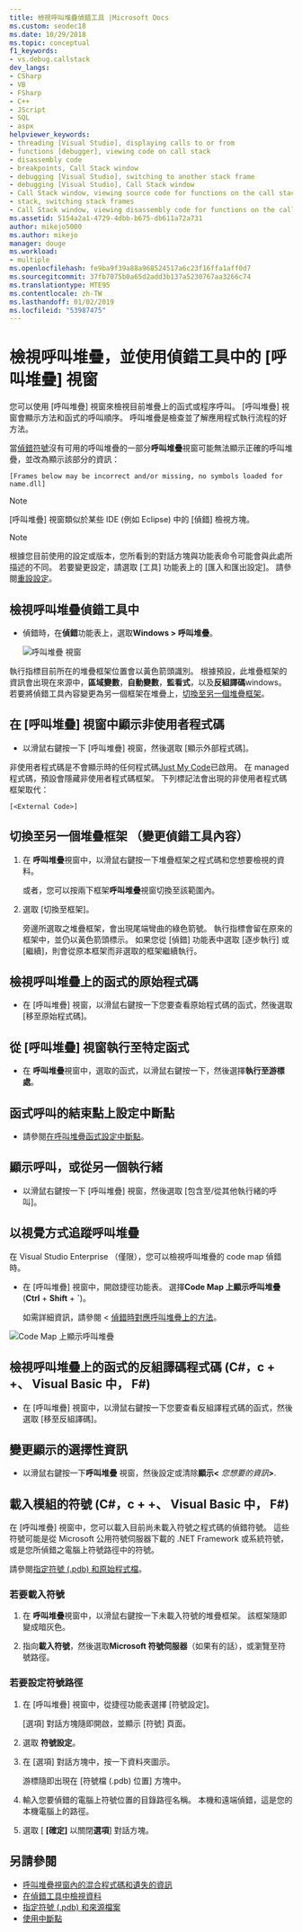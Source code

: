 ```yaml
---
title: 檢視呼叫堆疊偵錯工具 |Microsoft Docs
ms.custom: seodec18
ms.date: 10/29/2018
ms.topic: conceptual
f1_keywords:
- vs.debug.callstack
dev_langs:
- CSharp
- VB
- FSharp
- C++
- JScript
- SQL
- aspx
helpviewer_keywords:
- threading [Visual Studio], displaying calls to or from
- functions [debugger], viewing code on call stack
- disassembly code
- breakpoints, Call Stack window
- debugging [Visual Studio], switching to another stack frame
- debugging [Visual Studio], Call Stack window
- Call Stack window, viewing source code for functions on the call stack
- stack, switching stack frames
- Call Stack window, viewing disassembly code for functions on the call stack
ms.assetid: 5154a2a1-4729-4dbb-b675-db611a72a731
author: mikejo5000
ms.author: mikejo
manager: douge
ms.workload:
- multiple
ms.openlocfilehash: fe9ba9f39a88a968524517a6c23f16ffa1aff0d7
ms.sourcegitcommit: 37fb7075b0a65d2add3b137a5230767aa3266c74
ms.translationtype: MTE95
ms.contentlocale: zh-TW
ms.lasthandoff: 01/02/2019
ms.locfileid: "53987475"
---
```

# <a name="view-the-call-stack-and-use-the-call-stack-window-in-the-debugger"></a>檢視呼叫堆疊，並使用偵錯工具中的 [呼叫堆疊] 視窗

您可以使用 [呼叫堆疊] 視窗來檢視目前堆疊上的函式或程序呼叫。 [呼叫堆疊] 視窗會顯示方法和函式的呼叫順序。 呼叫堆疊是檢查並了解應用程式執行流程的好方法。

當[偵錯符號](#bkmk_symbols)沒有可用的呼叫堆疊的一部分**呼叫堆疊**視窗可能無法顯示正確的呼叫堆疊，並改為顯示該部分的資訊：

`[Frames below may be incorrect and/or missing, no symbols loaded for name.dll]`

> [!NOTE]
> [呼叫堆疊] 視窗類似於某些 IDE (例如 Eclipse) 中的 [偵錯] 檢視方塊。

> [!NOTE]
> 根據您目前使用的設定或版本，您所看到的對話方塊與功能表命令可能會與此處所描述的不同。 若要變更設定，請選取 [工具] 功能表上的 [匯入和匯出設定]。  請參閱[重設設定](../ide/environment-settings.md#reset-settings)。

## <a name="view-the-call-stack-while-in-the-debugger"></a>檢視呼叫堆疊偵錯工具中

- 偵錯時，在**偵錯**功能表上，選取**Windows > 呼叫堆疊**。

  ![呼叫堆疊 視窗](../debugger/media/dbg_basics_callstack_window.png "CallStackWindow")

執行指標目前所在的堆疊框架位置會以黃色箭頭識別。 根據預設，此堆疊框架的資訊會出現在來源中，**區域變數**，**自動變數**，**監看式**，以及**反組譯碼**windows。 若要將偵錯工具內容變更為另一個框架在堆疊上，[切換至另一個堆疊框架](#bkmk_switch)。

## <a name="display-non-user-code-in-the-call-stack-window"></a>在 [呼叫堆疊] 視窗中顯示非使用者程式碼

-   以滑鼠右鍵按一下 [呼叫堆疊] 視窗，然後選取 [顯示外部程式碼]。

非使用者程式碼是不會顯示時的任何程式碼[Just My Code](../debugger/just-my-code.md)已啟用。 在 managed 程式碼，預設會隱藏非使用者程式碼框架。 下列標記法會出現的非使用者程式碼框架取代：

`[<External Code>]`

## <a name="bkmk_switch"></a> 切換至另一個堆疊框架 （變更偵錯工具內容）

1.  在 **呼叫堆疊**視窗中，以滑鼠右鍵按一下堆疊框架之程式碼和您想要檢視的資料。

    或者，您可以按兩下框架**呼叫堆疊**視窗切換至該範圍內。

2.  選取 [切換至框架]。

     旁邊所選取之堆疊框架，會出現尾端彎曲的綠色箭號。 執行指標會留在原來的框架中，並仍以黃色箭頭標示。 如果您從 [偵錯] 功能表中選取 [逐步執行] 或 [繼續]，則會從原本框架而非選取的框架繼續執行。

## <a name="view-the-source-code-for-a-function-on-the-call-stack"></a>檢視呼叫堆疊上的函式的原始程式碼

-   在 [呼叫堆疊] 視窗，以滑鼠右鍵按一下您要查看原始程式碼的函式，然後選取 [移至原始程式碼]。

## <a name="run-to-a-specific-function-from-the-call-stack-window"></a>從 [呼叫堆疊] 視窗執行至特定函式

-  在 **呼叫堆疊**視窗中，選取的函式，以滑鼠右鍵按一下，然後選擇**執行至游標處**。

## <a name="set-a-breakpoint-on-the-exit-point-of-a-function-call"></a>函式呼叫的結束點上設定中斷點

-   請參閱[在呼叫堆疊函式設定中斷點](../debugger/using-breakpoints.md#BKMK_Set_a_breakpoint_in_the_call_stack_window)。

## <a name="display-calls-to-or-from-another-thread"></a>顯示呼叫，或從另一個執行緒

-   以滑鼠右鍵按一下 [呼叫堆疊] 視窗，然後選取 [包含至/從其他執行緒的呼叫]。

## <a name="visually-trace-the-call-stack"></a>以視覺方式追蹤呼叫堆疊

在 Visual Studio Enterprise （僅限），您可以檢視呼叫堆疊的 code map 偵錯時。

- 在 [呼叫堆疊] 視窗中，開啟捷徑功能表。 選擇**Code Map 上顯示呼叫堆疊**(**Ctrl** + **Shift** + **`**)。

    如需詳細資訊，請參閱 <<c0> [ 偵錯時對應呼叫堆疊上的方法](../debugger/map-methods-on-the-call-stack-while-debugging-in-visual-studio.md)。

![Code Map 上顯示呼叫堆疊](../debugger/media/dbg_basics_show_call_stack_on_code_map.gif "ShowCallStackOnCodeMap")

## <a name="view-the-disassembly-code-for-a-function-on-the-call-stack-c-c-visual-basic-f"></a>檢視呼叫堆疊上的函式的反組譯碼程式碼 (C#，c + +、 Visual Basic 中， F#)

-   在 [呼叫堆疊] 視窗中，以滑鼠右鍵按一下您要查看反組譯程式碼的函式，然後選取 [移至反組譯碼]。

## <a name="change-the-optional-information-displayed"></a>變更顯示的選擇性資訊

-   以滑鼠右鍵按一下**呼叫堆疊** 視窗，然後設定或清除**顯示\<** _您想要的資訊_**>**.

## <a name="bkmk_symbols"></a> 載入模組的符號 (C#，c + +、 Visual Basic 中， F#)

在 [呼叫堆疊] 視窗中，您可以載入目前尚未載入符號之程式碼的偵錯符號。 這些符號可能是從 Microsoft 公用符號伺服器下載的 .NET Framework 或系統符號，或是您所偵錯之電腦上符號路徑中的符號。

請參閱[指定符號 (.pdb) 和原始程式檔](../debugger/specify-symbol-dot-pdb-and-source-files-in-the-visual-studio-debugger.md)。

### <a name="to-load-symbols"></a>若要載入符號

1.  在 **呼叫堆疊**視窗中，以滑鼠右鍵按一下未載入符號的堆疊框架。 該框架隨即變成暗灰色。

2.  指向**載入符號**，然後選取**Microsoft 符號伺服器**（如果有的話），或瀏覽至符號路徑。

### <a name="to-set-the-symbol-path"></a>若要設定符號路徑

1.  在 [呼叫堆疊] 視窗中，從捷徑功能表選擇 [符號設定]。

     [選項] 對話方塊隨即開啟，並顯示 [符號] 頁面。

2.  選取 **符號設定**。

3.  在 [選項] 對話方塊中，按一下資料夾圖示。

     游標隨即出現在 [符號檔 (.pdb) 位置] 方塊中。

4.  輸入您要偵錯的電腦上符號位置的目錄路徑名稱。 本機和遠端偵錯，這是您的本機電腦上的路徑。

5.  選取 [ **[確定]** 以關閉**選項**] 對話方塊。

## <a name="see-also"></a>另請參閱

- [呼叫堆疊視窗內的混合程式碼和遺失的資訊](../debugger/mixed-code-and-missing-information-in-the-call-stack-window.md)
- [在偵錯工具中檢視資料](../debugger/viewing-data-in-the-debugger.md)
- [指定符號 (.pdb) 和來源檔案](../debugger/specify-symbol-dot-pdb-and-source-files-in-the-visual-studio-debugger.md)
- [使用中斷點](../debugger/using-breakpoints.md)